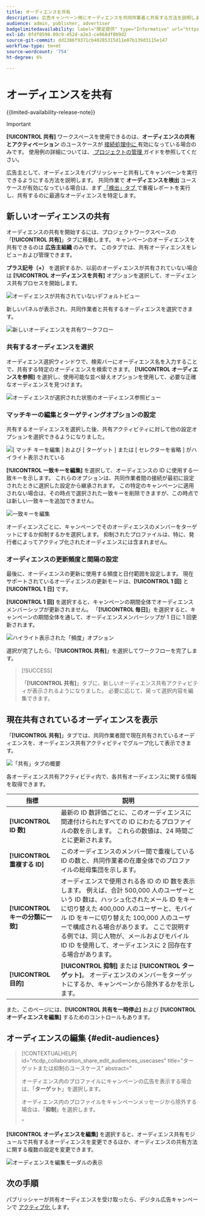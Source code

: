 ```yaml
---
title: オーディエンスを共有
description: 広告キャンペーン用にオーディエンスを共同作業者と共有する方法を説明します。
audience: admin, publisher, advertiser
badgelimitedavailability: label="限定提供" type="Informative" url="https://helpx.adobe.com/legal/product-descriptions/real-time-customer-data-platform-collaboration.html newtab=true"
exl-id: 0fdf0598-89c9-452d-a2e3-ce868df0b9d2
source-git-commit: dd1386f9371cb40285315d11e07b139d3115e147
workflow-type: tm+mt
source-wordcount: '754'
ht-degree: 6%

---
```


# オーディエンスを共有

{{limited-availability-release-note}}

>[!IMPORTANT]
>
>**[!UICONTROL 共有]** ワークスペースを使用できるのは、**オーディエンスの共有とアクティベーション** のユースケースが [ 接続処理中に ](../connect/establishing-connections.md#connection-settings) 有効になっている場合のみです。 使用例の詳細については、[ プロジェクトの管理 ](./manage-projects.md#project-use-cases) ガイドを参照してください。

広告主として、オーディエンスをパブリッシャーと共有してキャンペーンを実行できるようにする方法を説明します。 共同作業で **オーディエンスを検出** ユースケースが有効になっている場合は、まず [ 「検出」タブ ](/help/guide/collaborate/discover.md) で重複レポートを実行し、共有するのに最適なオーディエンスを特定します。

## 新しいオーディエンスの共有

オーディエンスの共有を開始するには、プロジェクトワークスペースの「**[!UICONTROL 共有]**」タブに移動します。 キャンペーンのオーディエンスを共有できるのは **広告主組織** のみです。 このタブでは、共有オーディエンスをレビューおよび管理できます。

**プラス記号（+）** を選択するか、以前のオーディエンスが共有されていない場合は **[!UICONTROL オーディエンスを共有]** オプションを選択して、オーディエンス共有プロセスを開始します。

![ オーディエンスが共有されていないデフォルトビュー ](/help/assets/collaborate/share/share-new-audiences.png)

新しいパネルが表示され、共同作業者と共有するオーディエンスを選択できます。

![ 新しいオーディエンスを共有ワークフロー ](/help/assets/collaborate/share/share-audiences-workflow.png)

### 共有するオーディエンスを選択

オーディエンス選択ウィンドウで、検索バーにオーディエンス名を入力することで、共有する特定のオーディエンスを検索できます。 **[!UICONTROL オーディエンスを参照]** を選択し、使用可能な並べ替えオプションを使用して、必要な正確なオーディエンスを見つけます。

![ オーディエンスが選択された状態のオーディエンス参照ビュー ](/help/assets/collaborate/share/browse-audiences-view.png)

### マッチキーの編集とターゲティングオプションの設定

共有するオーディエンスを選択した後、共有アクティビティに対して他の設定オプションを選択できるようになりました。

![[ マッチ キーを編集 ] および [ ターゲット ] または [ セレクターを省略 ] がハイライト表示されている ](/help/assets/collaborate/share/match-keys-and-targeting.png)

**[!UICONTROL 一致キーを編集]** を選択して、オーディエンスの ID に使用する一致キーを示します。 これらのオプションは、共同作業者間の接続が最初に設定されたときに選択した設定から継承されます。 この特定のキャンペーンに適用されない場合は、その時点で選択された一致キーを削除できますが、この時点では新しい一致キーを追加できません。

![ 一致キーを編集 ](/help/assets/collaborate/share/update-match-keys.png)

オーディエンスごとに、キャンペーンでそのオーディエンスのメンバーをターゲットにするか抑制するかを選択します。 抑制されたプロファイルは、特に、発行者によってアクティブ化されたオーディエンスには含まれません。

### オーディエンスの更新頻度と間隔の設定

最後に、オーディエンスの更新に使用する頻度と日付範囲を設定します。 現在サポートされているオーディエンスの更新モードは、**[!UICONTROL 1 回]** と **[!UICONTROL 1 日]** です。

**[!UICONTROL 1 回]** を選択すると、キャンペーンの期間全体でオーディエンスメンバーシップが更新されません。 「**[!UICONTROL 毎日]**」を選択すると、キャンペーンの期間全体を通して、オーディエンスメンバーシップが 1 日に 1 回更新されます。

![ ハイライト表示された「頻度」オプション ](/help/assets/collaborate/share/audience-refresh-frequency.png)

選択が完了したら、「**[!UICONTROL 共有]**」を選択してワークフローを完了します。

>[!SUCCESS]
>
>「**[!UICONTROL 共有]**」タブに、新しいオーディエンス共有アクティビティが表示されるようになりました。 必要に応じて、戻って選択内容を編集できます。

## 現在共有されているオーディエンスを表示

「**[!UICONTROL 共有]**」タブでは、共同作業者間で現在共有されているオーディエンスを、オーディエンス共有アクティビティでグループ化して表示できます。

![ 「共有」タブの概要 ](/help/assets/collaborate/share/share-tab-overview.png)

<!--

The banner at the top of the page shows figures across all audience sharing activities. 

![The hero banner in the sharing tab.](/help/assets/collaborate/share/share-hero-banner.png)


|Metric | Description |
|---------|----------|
| **[!UICONTROL Shared audiences]** | Indicates the number of audiences shared between collaborators in this project, across all audience sharing modules. |
| **[!UICONTROL Estimated addressable reach]** | Indicates the approximate number of profiles that you can reach across all the audiences that are currently shared in the project. [TODO: ADD INFORMATION ABOUT HOW THIS IS CALCULATED] |
| **[!UICONTROL Target identities]** | The number of identities across all audiences shared in this project for which you selected to target the profiles. |
| **[!UICONTROL Suppress identities]** | The number of identities across all audiences shared in this project for which you selected to suppress the profiles and thereby not target them in campaigns. |

-->

各オーディエンス共有アクティビティ内で、各共有オーディエンスに関する情報を取得できます。

| 指標 | 説明 |
|---------|----------|
| **[!UICONTROL ID 数]** | 最新の ID 数評価ごとに、このオーディエンスに関連付けられたすべての ID にわたるプロファイルの数を示します。 これらの数値は、24 時間ごとに更新されます。 |
| **[!UICONTROL 重複する ID]** | このオーディエンスのメンバー間で重複している ID の数と、共同作業者の在庫全体でのプロファイルの総母集団を示します。 |
| **[!UICONTROL キーの分類に一致]** | オーディエンスで使用される各 ID の ID 数を表示します。 例えば、合計 500,000 人のユーザーという ID 数は、ハッシュ化されたメール ID をキーに切り替えた 400,000 人のユーザーと、モバイル ID をキーに切り替えた 100,000 人のユーザーで構成される場合があります。 ここで説明する例では、同じ人物が、メールおよびモバイル ID ID を使用して、オーディエンスに 2 回存在する場合があります。 |
| **[!UICONTROL 目的]** | **[!UICONTROL 抑制]** または **[!UICONTROL ターゲット]**。 オーディエンスのメンバーをターゲットにするか、キャンペーンから除外するかを示します。 |

また、このページには、**[!UICONTROL 共有を一時停止]** および **[!UICONTROL オーディエンスを編集]** するためのコントロールもあります。

## オーディエンスの編集 {#edit-audiences}

>[!CONTEXTUALHELP]
>id="rtcdp_collaboration_share_edit_audiences_usecases"
>title="ターゲットまたは抑制のユースケース"
>abstract="<p>オーディエンス内のプロファイルにキャンペーンの広告を表示する場合は、「**ターゲット**」を選択します。</p> <p>オーディエンス内のプロファイルをキャンペーンメッセージから除外する場合は、「**抑制**」を選択します。</p>"

**[!UICONTROL オーディエンスを編集]** を選択すると、オーディエンス共有モジュールで共有するオーディエンスを変更できるほか、オーディエンスの共有方法に関する複数の設定を変更できます。

![ オーディエンスを編集モーダルの表示 ](/help/assets/collaborate/share/edit-audiences-modal.png)

<!--

Search for audiences that you want to add to the sharing module. 

For each audience, you can select whether you'd like to target or suppress those profiles in campaigns. 

To remove an audience from the sharing module, select the trash can icon [TODO: add spectrum icon and folder].

Select how often you would like the audience membership to be refreshed and the date range within which you want the membership of the audience to be refreshed. 

TODO: are there any limitations for frequency in the M1 release?

-->

## 次の手順

パブリッシャーが共有オーディエンスを受け取ったら、デジタル広告キャンペーンで [ アクティブ化 ](/help/guide/collaborate/activate.md) します。
